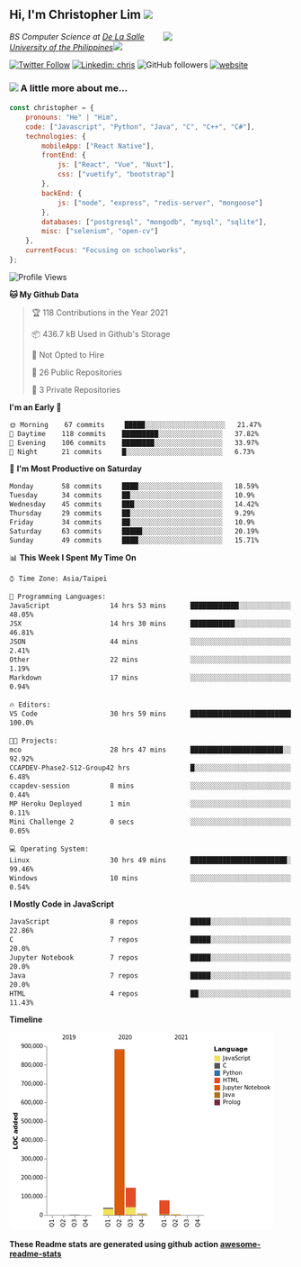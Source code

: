 <h2>Hi, I'm Christopher Lim <img src="https://media3.giphy.com/media/r3SVtaGUukD5V6UjzP/giphy.gif" width="50" /></h2>
<img align='right' src="https://media.giphy.com/media/M9gbBd9nbDrOTu1Mqx/giphy.gif" width="230">
<p><em>BS Computer Science at <a href="https://www.dlsu.edu.ph/">De La Salle University of the Philippines</a><img src="https://media.giphy.com/media/WUlplcMpOCEmTGBtBW/giphy.gif" width="30"> 
</em></p>

[![Twitter Follow](https://img.shields.io/twitter/follow/ClovesJL?label=Follow)](https://twitter.com/intent/follow?screen_name=ClovesJL)
[![Linkedin: chris](https://img.shields.io/badge/-chris-blue?style=flat-square&logo=Linkedin&logoColor=white&link=https://www.linkedin.com/in/christopher-lim-122831183/)](https://www.linkedin.com/in/christopher-lim-122831183/)
![GitHub followers](https://img.shields.io/github/followers/cc-visionary?label=Follow&style=social)
[![website](https://img.shields.io/badge/Website-46a2f1.svg?&style=flat-square&logo=Google-Chrome&logoColor=white&link=http://christopherlim.surge.sh/)](http://christopherlim.surge.sh/)

### <img src="https://media.giphy.com/media/VgCDAzcKvsR6OM0uWg/giphy.gif" width="50"> A little more about me...  

```javascript
const christopher = {
    pronouns: "He" | "Him",
    code: ["Javascript", "Python", "Java", "C", "C++", "C#"],
    technologies: {
        mobileApp: ["React Native"],
        frontEnd: {
            js: ["React", "Vue", "Nuxt"],
            css: ["vuetify", "bootstrap"]
        },
        backEnd: {
            js: ["node", "express", "redis-server", "mongoose"]
        },
        databases: ["postgresql", "mongodb", "mysql", "sqlite"],
        misc: ["selenium", "open-cv"]
    },
    currentFocus: "Focusing on schoolworks",
};
```

<!--START_SECTION:waka-->
![Profile Views](http://img.shields.io/badge/Profile%20Views-5-blue)

**🐱 My Github Data** 

> 🏆 118 Contributions in the Year 2021
 > 
> 📦 436.7 kB Used in Github's Storage 
 > 
> 🚫 Not Opted to Hire
 > 
> 📜 26 Public Repositories 
 > 
> 🔑 3 Private Repositories  
 > 
**I'm an Early 🐤** 

```text
🌞 Morning    67 commits     █████░░░░░░░░░░░░░░░░░░░░   21.47% 
🌆 Daytime    118 commits    █████████░░░░░░░░░░░░░░░░   37.82% 
🌃 Evening    106 commits    ████████░░░░░░░░░░░░░░░░░   33.97% 
🌙 Night      21 commits     █░░░░░░░░░░░░░░░░░░░░░░░░   6.73%

```
📅 **I'm Most Productive on Saturday** 

```text
Monday       58 commits     ████░░░░░░░░░░░░░░░░░░░░░   18.59% 
Tuesday      34 commits     ██░░░░░░░░░░░░░░░░░░░░░░░   10.9% 
Wednesday    45 commits     ███░░░░░░░░░░░░░░░░░░░░░░   14.42% 
Thursday     29 commits     ██░░░░░░░░░░░░░░░░░░░░░░░   9.29% 
Friday       34 commits     ██░░░░░░░░░░░░░░░░░░░░░░░   10.9% 
Saturday     63 commits     █████░░░░░░░░░░░░░░░░░░░░   20.19% 
Sunday       49 commits     ████░░░░░░░░░░░░░░░░░░░░░   15.71%

```


📊 **This Week I Spent My Time On** 

```text
⌚︎ Time Zone: Asia/Taipei

💬 Programming Languages: 
JavaScript               14 hrs 53 mins      ████████████░░░░░░░░░░░░░   48.05% 
JSX                      14 hrs 30 mins      ███████████░░░░░░░░░░░░░░   46.81% 
JSON                     44 mins             ░░░░░░░░░░░░░░░░░░░░░░░░░   2.41% 
Other                    22 mins             ░░░░░░░░░░░░░░░░░░░░░░░░░   1.19% 
Markdown                 17 mins             ░░░░░░░░░░░░░░░░░░░░░░░░░   0.94%

🔥 Editors: 
VS Code                  30 hrs 59 mins      █████████████████████████   100.0%

🐱‍💻 Projects: 
mco                      28 hrs 47 mins      ███████████████████████░░   92.92% 
CCAPDEV-Phase2-S12-Group42 hrs               █░░░░░░░░░░░░░░░░░░░░░░░░   6.48% 
ccapdev-session          8 mins              ░░░░░░░░░░░░░░░░░░░░░░░░░   0.44% 
MP Heroku Deployed       1 min               ░░░░░░░░░░░░░░░░░░░░░░░░░   0.11% 
Mini Challenge 2         0 secs              ░░░░░░░░░░░░░░░░░░░░░░░░░   0.05%

💻 Operating System: 
Linux                    30 hrs 49 mins      ████████████████████████░   99.46% 
Windows                  10 mins             ░░░░░░░░░░░░░░░░░░░░░░░░░   0.54%

```

**I Mostly Code in JavaScript** 

```text
JavaScript               8 repos             █████░░░░░░░░░░░░░░░░░░░░   22.86% 
C                        7 repos             █████░░░░░░░░░░░░░░░░░░░░   20.0% 
Jupyter Notebook         7 repos             █████░░░░░░░░░░░░░░░░░░░░   20.0% 
Java                     7 repos             █████░░░░░░░░░░░░░░░░░░░░   20.0% 
HTML                     4 repos             ██░░░░░░░░░░░░░░░░░░░░░░░   11.43%

```


**Timeline**

![Chart not found](https://raw.githubusercontent.com/cc-visionary/cc-visionary/master/charts/bar_graph.png) 


<!--END_SECTION:waka-->

**These Readme stats are generated using github action [awesome-readme-stats](https://github.com/anmol098/waka-readme-stats)**
